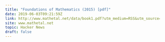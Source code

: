 ```yaml
---
title: "Foundations of Mathematics (2015) [pdf]"
date: 2019-06-03T09:21:59Z
link: http://www.mathetal.net/data/book1.pdf?utm_medium=RSS&utm_source=hune
site: www.mathetal.net
topic: Hacker News
draft: false
---
```

